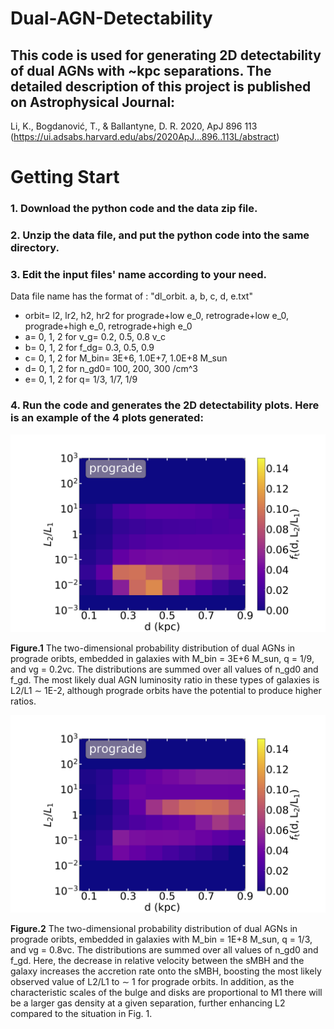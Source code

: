 # Dual-AGN-Detectability
## This code is used for generating 2D detectability of dual AGNs with ~kpc separations. The detailed description of this project is published on Astrophysical Journal: 
Li, K., Bogdanović, T., & Ballantyne, D. R. 2020, ApJ 896 113
(https://ui.adsabs.harvard.edu/abs/2020ApJ...896..113L/abstract)

# Getting Start
### 1. Download the python code and the data zip file.
### 2. Unzip the data file, and put the python code into the same directory.
### 3. Edit the input files' name according to your need.
Data file name has the format of : "dl_orbit. a, b, c, d, e.txt"

- orbit= l2, lr2, h2, hr2 for prograde+low e_0, retrograde+low e_0, prograde+high e_0, retrograde+high e_0 
- a= 0, 1, 2 for v_g= 0.2, 0.5, 0.8 v_c
- b= 0, 1, 2 for f_dg= 0.3, 0.5, 0.9
- c= 0, 1, 2 for M_bin= 3E+6, 1.0E+7, 1.0E+8 M_sun
- d= 0, 1, 2 for n_gd0= 100, 200, 300 /cm^3
- e= 0, 1, 2 for q= 1/3, 1/7, 1/9 
### 4. Run the code and generates the 2D detectability plots. Here is an example of the 4 plots generated:

![Image of 2d plot](https://github.com/kli356/Dual-AGN-Detectability/blob/Detectability/dl_pro_small.png)

**Figure.1** The two-dimensional probability distribution of dual AGNs in prograde oribts, embedded in galaxies with M_bin = 3E+6 M_sun, q = 1/9, and vg = 0.2vc. The distributions are summed over all values of n_gd0 and f_gd. The most likely dual AGN luminosity ratio in these types of galaxies is L2/L1 ∼ 1E-2, although prograde orbits have the potential to produce higher ratios. 


![Image of 2d plot 2](https://github.com/kli356/Dual-AGN-Detectability/blob/Detectability/dl_pro_large.png)

**Figure.2** The two-dimensional probability distribution of dual AGNs in prograde oribts, embedded in galaxies with M_bin = 1E+8 M_sun, q = 1/3, and vg = 0.8vc. The distributions are summed over all values of n_gd0 and f_gd. Here, the decrease in relative velocity between the sMBH and the galaxy increases the accretion rate onto the sMBH, boosting the most likely observed value of L2/L1 to ∼ 1 for prograde orbits. In addition, as the characteristic scales of the bulge and disks are proportional to M1 there will be a larger gas density at a given separation, further enhancing L2 compared to the situation in Fig. 1.
